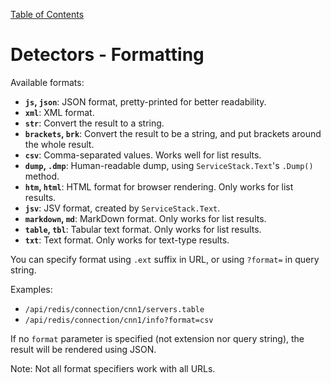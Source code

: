 [Table of Contents](toc.md)

# Detectors - Formatting

Available formats:

* **`js`, `json`**: JSON format, pretty-printed for better readability.
* **`xml`**: XML format.
* **`str`**: Convert the result to a string.
* **`brackets`, `brk`**: Convert the result to be a string, and put brackets around the whole result.
* **`csv`**: Comma-separated values. Works well for list results.
* **`dump`, `.dmp`**: Human-readable dump, using `ServiceStack.Text`'s `.Dump()` method.
* **`htm`, `html`**: HTML format for browser rendering. Only works for list results.
* **`jsv`**: JSV format, created by `ServiceStack.Text`.
* **`markdown`, `md`**: MarkDown format. Only works for list results.
* **`table`, `tbl`**: Tabular text format. Only works for list results.
* **`txt`**: Text format. Only works for text-type results.

You can specify format using `.ext` suffix in URL, or using `?format=` in query string.

Examples: 
* `/api/redis/connection/cnn1/servers.table`
* `/api/redis/connection/cnn1/info?format=csv`

If no `format` parameter is specified (not extension nor query string), the result will be rendered using JSON.

Note: Not all format specifiers work with all URLs.
